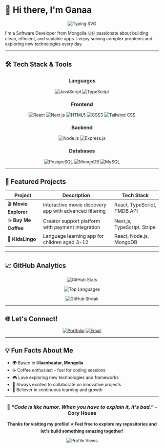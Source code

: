 # 👋 Hi there, I'm Ganaa

<div align="center">
  
![Typing SVG](https://readme-typing-svg.herokuapp.com?font=Fira+Code&pause=1000&color=36BCF7FF&center=true&vCenter=true&width=435&lines=Software+Developer;Problem+Solver;Tech+Enthusiast;Always+Learning!)

</div>

I'm a Software Developer from Mongolia 🇲🇳 passionate about building clean, efficient, and scalable apps. I enjoy solving complex problems and exploring new technologies every day.

---

## 🛠️ Tech Stack & Tools

<div align="center">

### Languages
![JavaScript](https://img.shields.io/badge/-JavaScript-F7DF1E?style=flat-square&logo=javascript&logoColor=black)
![TypeScript](https://img.shields.io/badge/-TypeScript-3178C6?style=flat-square&logo=typescript&logoColor=white)

### Frontend
![React](https://img.shields.io/badge/-React-61DAFB?style=flat-square&logo=react&logoColor=black)
![Next.js](https://img.shields.io/badge/-Next.js-000000?style=flat-square&logo=next.js&logoColor=white)
![HTML5](https://img.shields.io/badge/-HTML5-E34F26?style=flat-square&logo=html5&logoColor=white)
![CSS3](https://img.shields.io/badge/-CSS3-1572B6?style=flat-square&logo=css3&logoColor=white)
![Tailwind CSS](https://img.shields.io/badge/-Tailwind_CSS-38B2AC?style=flat-square&logo=tailwind-css&logoColor=white)

### Backend
![Node.js](https://img.shields.io/badge/-Node.js-339933?style=flat-square&logo=node.js&logoColor=white)
![Express.js](https://img.shields.io/badge/-Express.js-000000?style=flat-square&logo=express&logoColor=white)
### Databases
![PostgreSQL](https://img.shields.io/badge/-PostgreSQL-336791?style=flat-square&logo=postgresql&logoColor=white)
![MongoDB](https://img.shields.io/badge/-MongoDB-47A248?style=flat-square&logo=mongodb&logoColor=white)
![MySQL](https://img.shields.io/badge/-MySQL-4479A1?style=flat-square&logo=mysql&logoColor=white)

</div>

---

## 🌟 Featured Projects

<div align="center">

| Project | Description | Tech Stack |
|---------|-------------|------------|
| 🎬 **Movie Explorer** | Interactive movie discovery app with advanced filtering | React, TypeScript, TMDB API |
| ☕ **Buy Me Coffee** | Creator support platform with payment integration | Next.js, TypeScript, Stripe |
| 👶 **KidsLingo** | Language learning app for children aged 3-12 | React, Node.js, MongoDB |

</div>

---

## 📈 GitHub Analytics

<div align="center">
  
![GitHub Stats](https://github-readme-stats.vercel.app/api?username=merkzadok&show_icons=true&count_private=true&theme=tokyonight&hide_border=true)

![Top Languages](https://github-readme-stats.vercel.app/api/top-langs/?username=merkzadok&layout=compact&theme=tokyonight&hide_border=true)

![GitHub Streak](https://github-readme-streak-stats.herokuapp.com/?user=merkzadok&theme=tokyonight&hide_border=true)

</div>

---

## 🌐 Let's Connect!

<div align="center">

[![Portfolio](https://img.shields.io/badge/-Portfolio-000000?style=for-the-badge&logo=notion&logoColor=white)](https://portfolio-topaz-three-18.vercel.app/)
[![Email](https://img.shields.io/badge/-Email-D14836?style=for-the-badge&logo=gmail&logoColor=white)](mailto:merkzadok@gmail.com)



</div>

---

## 💡 Fun Facts About Me

- 🌍 Based in **Ulaanbaatar, Mongolia**
- ☕ Coffee enthusiast - fuel for coding sessions
- 🎮 Love exploring new technologies and frameworks
- 🎯 Always excited to collaborate on innovative projects
- 📖 Believer in continuous learning and growth

---

<div align="center">
  
### 🎯 *"Code is like humor. When you have to explain it, it's bad."* - Cory House

**Thanks for visiting my profile! ⭐ Feel free to explore my repositories and let's build something amazing together!**

![Profile Views](https://komarev.com/ghpvc/?username=merkzadok&color=blueviolet&style=flat-square&label=Profile+Views)

</div>
